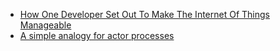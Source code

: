 - [How One Developer Set Out To Make The Internet Of Things Manageable](http://readwrite.com/2014/07/10/akka-jonas-boner-concurrency-distributed-computing-internet-of-things/)
- [A simple analogy for actor processes](https://github.com/nicferrier/nicsblog/blob/master/blog/drafts/actors-explained-as-pipemills.creole)

